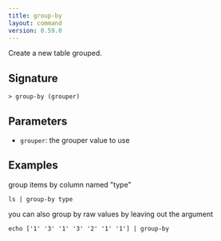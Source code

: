 ```yaml
---
title: group-by
layout: command
version: 0.59.0
---
```


Create a new table grouped.

## Signature

```> group-by (grouper)```

## Parameters

 -  `grouper`: the grouper value to use

## Examples

group items by column named "type"
```shell
ls | group-by type
```

you can also group by raw values by leaving out the argument
```shell
echo ['1' '3' '1' '3' '2' '1' '1'] | group-by
```

